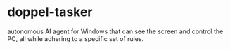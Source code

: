# doppel-tasker
autonomous AI agent for Windows that can see the screen and control the PC, all while adhering to a specific set of rules.
